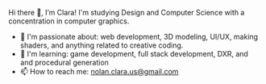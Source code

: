 Hi there 👋, I’m Clara! I'm studying Design and Computer Science with a concentration in computer graphics.

- 🤍 I'm passionate about: web development, 3D modeling, UI/UX, making shaders, and anything related to creative coding.
- 🌱 I'm learning: game development, full stack development, DXR, and and procedural generation
- 📫 How to reach me: nolan.clara.us@gmail.com






<!--
**clara-nolan/clara-nolan** is a ✨ _special_ ✨ repository because its `README.md` (this file) appears on your GitHub profile.

Here are some ideas to get you started:

- 🔭 I’m currently working on ...
- 🌱 I’m currently learning ...
- 👯 I’m looking to collaborate on ...
- 🤔 I’m looking for help with ...
- 💬 Ask me about ...
- 📫 How to reach me: ...
- 😄 Pronouns: ...
- ⚡ Fun fact: ...
-->
